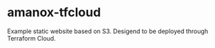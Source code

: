 # amanox-tfcloud
Example static website based on S3.
Desigend to be deployed through Terraform Cloud.
